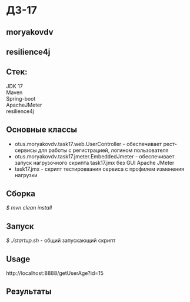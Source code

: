 # ДЗ-17
## moryakovdv

## resilience4j

## Стек:
JDK 17  
Maven  
Spring-boot  
ApacheJMeter  
resilience4j  

## Основные классы
- otus.moryakovdv.task17.web.UserController - обеспечивает рест-сервисы для работы с регистрацией, логином пользователя  
- otus.moryakovdv.task17.jmeter.EmbeddedJmeter - обеспечивает запуск нагрузочного скрипта task17.jmx без GUI Apache JMeter   
- task17.jmx - скрипт тестироввания сервиса с профилем изменения нагрузки  

## Сборка
*$ mvn clean install*

## Запуск

*$ ./startup.sh* - общий запускающий скрипт  

## Usage

http://localhost:8888/getUserAge?id=15

## Результаты 












